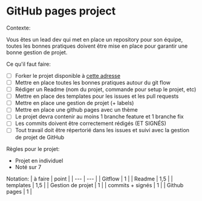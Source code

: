 # GitHub pages project

Contexte:

Vous êtes un lead dev qui met en place un repository pour son équipe, toutes les bonnes pratiques doivent être mise en place pour garantir une bonne gestion de projet.

Ce qu'il faut faire:
- [ ] Forker le projet disponible à [cette adresse](https://github.com/quentinhermiteau/github-pages-project)
- [ ] Mettre en place toutes les bonnes pratiques autour du git flow
- [ ] Rédiger un Readme (nom du projet, commande pour setup le projet, etc)
- [ ] Mettre en place des templates pour les issues et les pull requests
- [ ] Mettre en place une gestion de projet (+ labels)
- [ ] Mettre en place une github pages avec un thème
- [ ] Le projet devra contenir au moins 1 branche feature et 1 branche fix
- [ ] Les commits doivent être correctement rédigés (ET SIGNÉS)
- [ ] Tout travail doit être répertorié dans les issues et suivi avec la gestion de projet de GitHub

Règles pour le projet:
- Projet en individuel
- Noté sur 7

Notation:
| à faire | point |
| --- | --- |
| Gitflow | 1 |
| Readme | 1,5 |
| templates | 1,5 |
| Gestion de projet | 1 |
| commits + signés | 1 |
| Github pages | 1 |